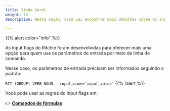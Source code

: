 ```yaml
---
title: Visão Geral
weight: 74
description: Nesta seção, você vai encontrar mais detalhes sobre as input flags

---
```


{{% alert color="info" %}}

As Input flags do Ritchie foram desenvolvidas para oferecer mais uma opção para quem usa os parâmetros de entrada por meio de linha de comando. 

Nesse caso, os parâmetros de entrada precisam ser informados seguindo o padrão:

`RIT (GROUP) VERB NOUN --input_name='input_value'` 
{{% /alert %}}

Você pode usar as regras do input flags em: 

👉 [**Comandos de fórmulas**](/docs-ritchie/pt-br/standard-inputs/comandos-de-fórmulas/)